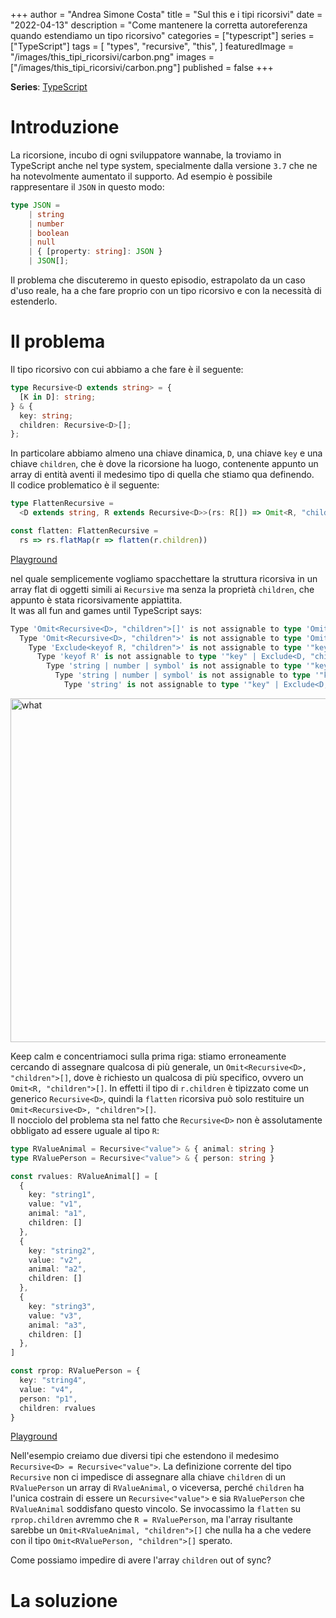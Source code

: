 +++
author = "Andrea Simone Costa"
title = "Sul this e i tipi ricorsivi"
date = "2022-04-13"
description = "Come mantenere la corretta autoreferenza quando estendiamo un tipo ricorsivo"
categories = ["typescript"]
series = ["TypeScript"]
tags = [
    "types",
    "recursive",
    "this",
]
featuredImage = "/images/this_tipi_ricorsivi/carbon.png"
images = ["/images/this_tipi_ricorsivi/carbon.png"]
published = false
+++

__Series__: [TypeScript](/it/series/typescript/)

# Introduzione

La ricorsione, incubo di ogni sviluppatore wannabe, la troviamo in TypeScript anche nel type system, specialmente dalla versione `3.7` che ne ha notevolmente aumentato il supporto. Ad esempio è possibile rappresentare il `JSON` in questo modo:

```ts
type JSON =
    | string
    | number
    | boolean
    | null
    | { [property: string]: JSON }
    | JSON[];
```

Il problema che discuteremo in questo episodio, estrapolato da un caso d'uso reale, ha a che fare proprio con un tipo ricorsivo e con la necessità di estenderlo.

# Il problema

Il tipo ricorsivo con cui abbiamo a che fare è il seguente:

```ts
type Recursive<D extends string> = {
  [K in D]: string;
} & {
  key: string;
  children: Recursive<D>[];
};
```

In particolare abbiamo almeno una chiave dinamica, `D`, una chiave `key` e una chiave `children`, che è dove la ricorsione ha luogo, contenente appunto un array di entità aventi il medesimo tipo di quella che stiamo qua definendo.\
Il codice problematico è il seguente:

```ts
type FlattenRecursive = 
  <D extends string, R extends Recursive<D>>(rs: R[]) => Omit<R, "children">[] 

const flatten: FlattenRecursive =
  rs => rs.flatMap(r => flatten(r.children))
```

[Playground](https://www.typescriptlang.org/play?target=99&jsx=0#code/C4TwDgpgBAShDGBXATgZwJYDcIB4AiUEAHsBAHYAmqUqwy6ZA5gHxQC8UA3gFBRQDaAaSgMoeALoAuGnQaMA3NwC+UAGRdeUANYQQ02vSaK+8ABboANhWTlpcJGiy48zfuMVLF3UJCgAxCwBDYFIyexQMbHYoTXxCEnIqGUNGABpYeNCk8MdsfGZmAAo0OzcASnZWAHkAW3RgHBh0gCIzS2tyZtdxGO54AHsyWigAMyCQ239x0JzI6A5NNEqoNAA6MeCAWUCwYuWNibJi1barGzIysu4gA)

nel quale semplicemente vogliamo spacchettare la struttura ricorsiva in un array flat di oggetti simili ai `Recursive` ma senza la proprietà `children`, che appunto è stata ricorsivamente appiattita.\
It was all fun and games until TypeScript says:

```ts
Type 'Omit<Recursive<D>, "children">[]' is not assignable to type 'Omit<R, "children">[]'.
  Type 'Omit<Recursive<D>, "children">' is not assignable to type 'Omit<R, "children">'.
    Type 'Exclude<keyof R, "children">' is not assignable to type '"key" | Exclude<D, "children">'.
      Type 'keyof R' is not assignable to type '"key" | Exclude<D, "children">'.
        Type 'string | number | symbol' is not assignable to type '"key" | Exclude<D, "children">'.
          Type 'string | number | symbol' is not assignable to type '"key" | Exclude<D, "children">'.
            Type 'string' is not assignable to type '"key" | Exclude<D, "children">'.
```

<img src="/images/this_tipi_ricorsivi/what.jpeg" width="550" style="display: block;margin-left: auto;margin-right: auto;" alt="what"/>

Keep calm e concentriamoci sulla prima riga: stiamo erroneamente cercando di assegnare qualcosa di più generale, un `Omit<Recursive<D>, "children">[]`, dove è richiesto un qualcosa di più specifico, ovvero un `Omit<R, "children">[]`. In effetti il tipo di `r.children` è tipizzato come un generico `Recursive<D>`, quindi la `flatten` ricorsiva può solo restituire un `Omit<Recursive<D>, "children">[]`.\
Il nocciolo del problema sta nel fatto che `Recursive<D>` non è assolutamente obbligato ad essere uguale al tipo `R`:

```ts
type RValueAnimal = Recursive<"value"> & { animal: string }
type RValuePerson = Recursive<"value"> & { person: string }

const rvalues: RValueAnimal[] = [
  {
    key: "string1",
    value: "v1",
    animal: "a1",
    children: []
  },
  {
    key: "string2",
    value: "v2",
    animal: "a2",
    children: []
  },
  {
    key: "string3",
    value: "v3",
    animal: "a3",
    children: []
  },
]

const rprop: RValuePerson = {
  key: "string4",
  value: "v4",
  person: "p1",
  children: rvalues
}
```

[Playground](https://www.typescriptlang.org/play?target=99&jsx=0&ssl=6&ssc=3&pln=2&pc=1&ts=next#code/C4TwDgpgBAShDGBXATgZwJYDcIB4AiUEAHsBAHYAmqUqwy6ZA5gHxQC8UA3gFBRQDaAaSgMoeALoAuGnQaMA3NwC+UAGRdeUANYQQ02vSaK+8ABboANhWTlpcJGiy48zfuMVLF3bqEiwAagCGFogQAIJk6AC2weywCCgY2DgARJjBoSms6pxQgZExFvqyTFBKPuDQMEEhEAAKEGgA9mRx9olOqem1WWpcUJDNZMWGjGXe8C20UMjdoah2NaER0cFucfyaPHx8OnpQKQZyAIwpADSafHMQ0mmnFzt5BcG3gfeXUGaW1rYC4ppKB4aR57W5HJgAJnOH2ut0wUKBfHyqyKB0CCI+XysNmGfwBQO2O1BB3BjAAzNDHrCDpgKYinijXnTMeZsb83PjuP9uJMyNNkGBkE0wIsMvVGqgWnFCcTDiVGAAWSlQalpJVAwaS3EpMDvEysn642Zi1DKIA)

Nell'esempio creiamo due diversi tipi che estendono il medesimo `Recursive<D> = Recursive<"value">`. La definizione corrente del tipo `Recursive` non ci impedisce di assegnare alla chiave `children` di un `RValuePerson` un array di `RValueAnimal`, o viceversa, perché `children` ha l'unica costrain di essere un `Recursive<"value">` e sia `RValuePerson` che `RValueAnimal` soddisfano questo vincolo. Se invocassimo la `flatten` su `rprop.children` avremmo che `R = RValuePerson`, ma l'array risultante sarebbe un `Omit<RValueAnimal, "children">[]` che nulla ha a che vedere con il tipo `Omit<RValuePerson, "children">[]` sperato.

Come possiamo impedire di avere l'array `children` out of sync?

# La soluzione
